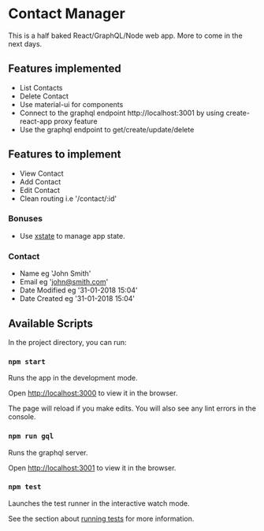 # Contact Manager

This is a half baked React/GraphQL/Node web app. More to come in the next days.

## Features implemented

- List Contacts
- Delete Contact
- Use material-ui for components
- Connect to the graphql endpoint http://localhost:3001 by using create-react-app proxy feature
- Use the graphql endpoint to get/create/update/delete

## Features to implement

- View Contact
- Add Contact
- Edit Contact
- Clean routing i.e '/contact/:id'

### Bonuses

- Use [xstate](https://xstate.js.org/docs) to manage app state.

### Contact

- Name eg 'John Smith'
- Email eg 'john@smith.com'
- Date Modified eg '31-01-2018 15:04'
- Date Created eg '31-01-2018 15:04'

## Available Scripts

In the project directory, you can run:

### `npm start`

Runs the app in the development mode.

Open [http://localhost:3000](http://localhost:3000) to view it in the browser.

The page will reload if you make edits.
You will also see any lint errors in the console.

### `npm run gql`

Runs the graphql server.

Open [http://localhost:3001](http://localhost:3001) to view it in the browser.

### `npm test`

Launches the test runner in the interactive watch mode.

See the section about [running tests](https://facebook.github.io/create-react-app/docs/running-tests) for more information.
